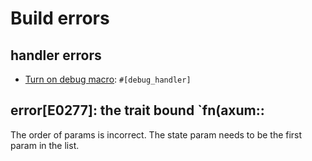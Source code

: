 # Build errors

## handler errors

* [Turn on debug macro](https://docs.rs/axum-macros/latest/axum_macros/attr.debug_handler.html): `#[debug_handler]`

## error[E0277]: the trait bound `fn(axum::

The order of params is incorrect. The state param needs to be the first param in the list.